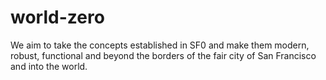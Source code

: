 # world-zero
We aim to take the concepts established in SF0 and make them modern, robust, functional and beyond the borders of the fair city of San Francisco and into the world.
